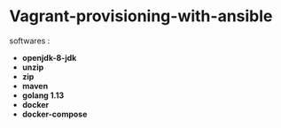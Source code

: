 
# Vagrant-provisioning-with-ansible

 softwares :
  - **openjdk-8-jdk**
  - **unzip**
  - **zip**
  - **maven**
  - **golang 1.13**
  - **docker**
  - **docker-compose**
      
